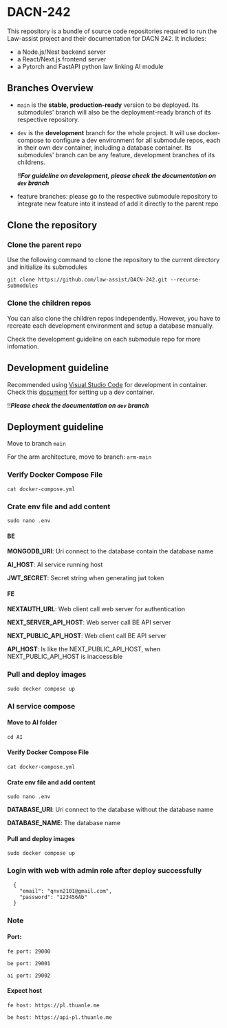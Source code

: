# DACN-242
This repository is a bundle of source code repositories required to run the Law-assist project and their documentation for DACN 242. It includes:
- a Node.js/Nest backend server
- a React/Next.js frontend server
- a Pytorch and FastAPI python law linking AI module

## Branches Overview
- `main` is the **stable, production-ready** version to be deployed. Its submodules' branch will also be the deployment-ready branch of its respective repository.
- `dev` is the **development** branch for the whole project. It will use docker-compose to configure a dev environment for all submodule repos, each in their own dev container, including a database container. Its submodules' branch can be any feature, development branches of its childrens.

    ‼️***For guideline on development, please check the documentation on ***`dev`*** branch***
  
- feature branches: please go to the respective submodule repository to integrate new feature into it instead of add it directly to the parent repo

## Clone the repository
### Clone the parent repo
Use the following command to clone the repository to the current directory and initialize its submodules
```
git clone https://github.com/law-assist/DACN-242.git --recurse-submodules
```
### Clone the children repos
You can also clone the children repos independently. However, you have to recreate each development environment and setup a database manually.

Check the development guideline on each submodule repo for more infomation.

## Development guideline
Recommended using [Visual Studio Code](https://code.visualstudio.com/) for development in container. Check this [document](https://code.visualstudio.com/docs/devcontainers/containers) for setting up a dev container.

‼️***Please check the documentation on ***`dev`*** branch***

## Deployment guideline

Move to branch `main`

For the arm architecture, move to branch: `arm-main`

### Verify Docker Compose File

```
cat docker-compose.yml
```

### Crate env file and add content

```
sudo nano .env
```

#### BE

**MONGODB_URI**: Uri connect to the database contain the database name

**AI_HOST**: AI service running host

**JWT_SECRET**: Secret string when generating jwt token

#### FE

**NEXTAUTH_URL**: Web client call web server for authentication

**NEXT_SERVER_API_HOST**: Web server call BE API server

**NEXT_PUBLIC_API_HOST**: Web client call BE API server

**API_HOST**: Is like the NEXT_PUBLIC_API_HOST, when NEXT_PUBLIC_API_HOST is inaccessible

### Pull and deploy images

```
sudo docker compose up
```

### AI service compose

#### Move to AI folder

```
cd AI
```

#### Verify Docker Compose File

```
cat docker-compose.yml
```

#### Crate env file and add content

```
sudo nano .env
```

**DATABASE_URI**: Uri connect to the database without the database name

**DATABASE_NAME**: The database name

#### Pull and deploy images

```
sudo docker compose up
```

### Login with web with admin role after deploy successfully

```
  {
    "email": "qnvn2101@gmail.com",
    "password": "123456Ab"
  }
```

### Note

#### Port:

    fe port: 29000

    be port: 29001

    ai port: 29002

#### Expect host

    fe host: https://pl.thuanle.me

    be host: https://api-pl.thuanle.me
